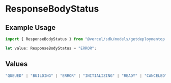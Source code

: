 # ResponseBodyStatus

## Example Usage

```typescript
import { ResponseBodyStatus } from "@vercel/sdk/models/getdeploymentop.js";

let value: ResponseBodyStatus = "ERROR";
```

## Values

```typescript
"QUEUED" | "BUILDING" | "ERROR" | "INITIALIZING" | "READY" | "CANCELED"
```